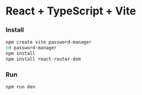 # React + TypeScript + Vite

### Install
```bash
npm create vite password-manager
cd password-manager
npm install
npm install react-router-dom
```
### Run
```bash
npm run dev
```
